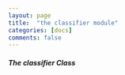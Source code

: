 ```yaml
---
layout: page
title:  "the classifier module"
categories: [docs]
comments: false
---
```

##### The classifier Class
